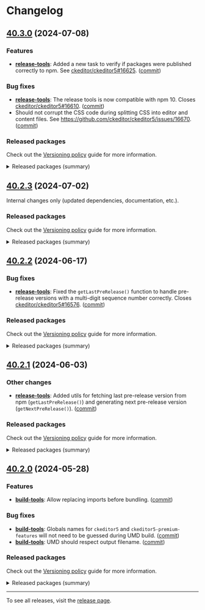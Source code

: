 Changelog
=========

## [40.3.0](https://github.com/ckeditor/ckeditor5-dev/compare/v40.2.3...v40.3.0) (2024-07-08)

### Features

* **[release-tools](https://www.npmjs.com/package/@ckeditor/ckeditor5-dev-release-tools)**: Added a new task to verify if packages were published correctly to npm. See [ckeditor/ckeditor5#16625](https://github.com/ckeditor/ckeditor5/issues/16625). ([commit](https://github.com/ckeditor/ckeditor5-dev/commit/73016ca82e98826fb5ed2e9ea17a3eccb08051be))

### Bug fixes

* **[release-tools](https://www.npmjs.com/package/@ckeditor/ckeditor5-dev-release-tools)**: The release tools is now compatible with npm 10. Closes [ckeditor/ckeditor5#16610](https://github.com/ckeditor/ckeditor5/issues/16610). ([commit](https://github.com/ckeditor/ckeditor5-dev/commit/a83a2814a4f0e0c0274ca6a7e2f7881d3d850085))
* Should not corrupt the CSS code during splitting CSS into editor and content files. See https://github.com/ckeditor/ckeditor5/issues/16670. ([commit](https://github.com/ckeditor/ckeditor5-dev/commit/e196d783a3bbc363cceb50141970d289319c36cd))

### Released packages

Check out the [Versioning policy](https://ckeditor.com/docs/ckeditor5/latest/framework/guides/support/versioning-policy.html) guide for more information.

<details>
<summary>Released packages (summary)</summary>

Releases containing new features:

* [@ckeditor/ckeditor5-dev-release-tools](https://www.npmjs.com/package/@ckeditor/ckeditor5-dev-release-tools/v/40.3.0): v40.2.3 => v40.3.0

Other releases:

* [@ckeditor/ckeditor5-dev-build-tools](https://www.npmjs.com/package/@ckeditor/ckeditor5-dev-build-tools/v/40.3.0): v40.2.3 => v40.3.0
* [@ckeditor/ckeditor5-dev-bump-year](https://www.npmjs.com/package/@ckeditor/ckeditor5-dev-bump-year/v/40.3.0): v40.2.3 => v40.3.0
* [@ckeditor/ckeditor5-dev-ci](https://www.npmjs.com/package/@ckeditor/ckeditor5-dev-ci/v/40.3.0): v40.2.3 => v40.3.0
* [@ckeditor/ckeditor5-dev-dependency-checker](https://www.npmjs.com/package/@ckeditor/ckeditor5-dev-dependency-checker/v/40.3.0): v40.2.3 => v40.3.0
* [@ckeditor/ckeditor5-dev-docs](https://www.npmjs.com/package/@ckeditor/ckeditor5-dev-docs/v/40.3.0): v40.2.3 => v40.3.0
* [@ckeditor/ckeditor5-dev-stale-bot](https://www.npmjs.com/package/@ckeditor/ckeditor5-dev-stale-bot/v/40.3.0): v40.2.3 => v40.3.0
* [@ckeditor/ckeditor5-dev-tests](https://www.npmjs.com/package/@ckeditor/ckeditor5-dev-tests/v/40.3.0): v40.2.3 => v40.3.0
* [@ckeditor/ckeditor5-dev-transifex](https://www.npmjs.com/package/@ckeditor/ckeditor5-dev-transifex/v/40.3.0): v40.2.3 => v40.3.0
* [@ckeditor/ckeditor5-dev-translations](https://www.npmjs.com/package/@ckeditor/ckeditor5-dev-translations/v/40.3.0): v40.2.3 => v40.3.0
* [@ckeditor/ckeditor5-dev-utils](https://www.npmjs.com/package/@ckeditor/ckeditor5-dev-utils/v/40.3.0): v40.2.3 => v40.3.0
* [@ckeditor/ckeditor5-dev-web-crawler](https://www.npmjs.com/package/@ckeditor/ckeditor5-dev-web-crawler/v/40.3.0): v40.2.3 => v40.3.0
* [@ckeditor/jsdoc-plugins](https://www.npmjs.com/package/@ckeditor/jsdoc-plugins/v/40.3.0): v40.2.3 => v40.3.0
* [@ckeditor/typedoc-plugins](https://www.npmjs.com/package/@ckeditor/typedoc-plugins/v/40.3.0): v40.2.3 => v40.3.0
</details>


## [40.2.3](https://github.com/ckeditor/ckeditor5-dev/compare/v40.2.2...v40.2.3) (2024-07-02)

Internal changes only (updated dependencies, documentation, etc.).

### Released packages

Check out the [Versioning policy](https://ckeditor.com/docs/ckeditor5/latest/framework/guides/support/versioning-policy.html) guide for more information.

<details>
<summary>Released packages (summary)</summary>

Other releases:

* [@ckeditor/ckeditor5-dev-build-tools](https://www.npmjs.com/package/@ckeditor/ckeditor5-dev-build-tools/v/40.2.3): v40.2.2 => v40.2.3
* [@ckeditor/ckeditor5-dev-bump-year](https://www.npmjs.com/package/@ckeditor/ckeditor5-dev-bump-year/v/40.2.3): v40.2.2 => v40.2.3
* [@ckeditor/ckeditor5-dev-ci](https://www.npmjs.com/package/@ckeditor/ckeditor5-dev-ci/v/40.2.3): v40.2.2 => v40.2.3
* [@ckeditor/ckeditor5-dev-dependency-checker](https://www.npmjs.com/package/@ckeditor/ckeditor5-dev-dependency-checker/v/40.2.3): v40.2.2 => v40.2.3
* [@ckeditor/ckeditor5-dev-docs](https://www.npmjs.com/package/@ckeditor/ckeditor5-dev-docs/v/40.2.3): v40.2.2 => v40.2.3
* [@ckeditor/ckeditor5-dev-release-tools](https://www.npmjs.com/package/@ckeditor/ckeditor5-dev-release-tools/v/40.2.3): v40.2.2 => v40.2.3
* [@ckeditor/ckeditor5-dev-stale-bot](https://www.npmjs.com/package/@ckeditor/ckeditor5-dev-stale-bot/v/40.2.3): v40.2.2 => v40.2.3
* [@ckeditor/ckeditor5-dev-tests](https://www.npmjs.com/package/@ckeditor/ckeditor5-dev-tests/v/40.2.3): v40.2.2 => v40.2.3
* [@ckeditor/ckeditor5-dev-transifex](https://www.npmjs.com/package/@ckeditor/ckeditor5-dev-transifex/v/40.2.3): v40.2.2 => v40.2.3
* [@ckeditor/ckeditor5-dev-translations](https://www.npmjs.com/package/@ckeditor/ckeditor5-dev-translations/v/40.2.3): v40.2.2 => v40.2.3
* [@ckeditor/ckeditor5-dev-utils](https://www.npmjs.com/package/@ckeditor/ckeditor5-dev-utils/v/40.2.3): v40.2.2 => v40.2.3
* [@ckeditor/ckeditor5-dev-web-crawler](https://www.npmjs.com/package/@ckeditor/ckeditor5-dev-web-crawler/v/40.2.3): v40.2.2 => v40.2.3
* [@ckeditor/jsdoc-plugins](https://www.npmjs.com/package/@ckeditor/jsdoc-plugins/v/40.2.3): v40.2.2 => v40.2.3
* [@ckeditor/typedoc-plugins](https://www.npmjs.com/package/@ckeditor/typedoc-plugins/v/40.2.3): v40.2.2 => v40.2.3
</details>


## [40.2.2](https://github.com/ckeditor/ckeditor5-dev/compare/v40.2.1...v40.2.2) (2024-06-17)

### Bug fixes

* **[release-tools](https://www.npmjs.com/package/@ckeditor/ckeditor5-dev-release-tools)**: Fixed the `getLastPreRelease()` function to handle pre-release versions with a multi-digit sequence number correctly. Closes [ckeditor/ckeditor5#16576](https://github.com/ckeditor/ckeditor5/issues/16576). ([commit](https://github.com/ckeditor/ckeditor5-dev/commit/a4be357b0ba4479fd27b5e356fd0d649cc3e7cca))

### Released packages

Check out the [Versioning policy](https://ckeditor.com/docs/ckeditor5/latest/framework/guides/support/versioning-policy.html) guide for more information.

<details>
<summary>Released packages (summary)</summary>

Other releases:

* [@ckeditor/ckeditor5-dev-build-tools](https://www.npmjs.com/package/@ckeditor/ckeditor5-dev-build-tools/v/40.2.2): v40.2.1 => v40.2.2
* [@ckeditor/ckeditor5-dev-bump-year](https://www.npmjs.com/package/@ckeditor/ckeditor5-dev-bump-year/v/40.2.2): v40.2.1 => v40.2.2
* [@ckeditor/ckeditor5-dev-ci](https://www.npmjs.com/package/@ckeditor/ckeditor5-dev-ci/v/40.2.2): v40.2.1 => v40.2.2
* [@ckeditor/ckeditor5-dev-dependency-checker](https://www.npmjs.com/package/@ckeditor/ckeditor5-dev-dependency-checker/v/40.2.2): v40.2.1 => v40.2.2
* [@ckeditor/ckeditor5-dev-docs](https://www.npmjs.com/package/@ckeditor/ckeditor5-dev-docs/v/40.2.2): v40.2.1 => v40.2.2
* [@ckeditor/ckeditor5-dev-release-tools](https://www.npmjs.com/package/@ckeditor/ckeditor5-dev-release-tools/v/40.2.2): v40.2.1 => v40.2.2
* [@ckeditor/ckeditor5-dev-stale-bot](https://www.npmjs.com/package/@ckeditor/ckeditor5-dev-stale-bot/v/40.2.2): v40.2.1 => v40.2.2
* [@ckeditor/ckeditor5-dev-tests](https://www.npmjs.com/package/@ckeditor/ckeditor5-dev-tests/v/40.2.2): v40.2.1 => v40.2.2
* [@ckeditor/ckeditor5-dev-transifex](https://www.npmjs.com/package/@ckeditor/ckeditor5-dev-transifex/v/40.2.2): v40.2.1 => v40.2.2
* [@ckeditor/ckeditor5-dev-translations](https://www.npmjs.com/package/@ckeditor/ckeditor5-dev-translations/v/40.2.2): v40.2.1 => v40.2.2
* [@ckeditor/ckeditor5-dev-utils](https://www.npmjs.com/package/@ckeditor/ckeditor5-dev-utils/v/40.2.2): v40.2.1 => v40.2.2
* [@ckeditor/ckeditor5-dev-web-crawler](https://www.npmjs.com/package/@ckeditor/ckeditor5-dev-web-crawler/v/40.2.2): v40.2.1 => v40.2.2
* [@ckeditor/jsdoc-plugins](https://www.npmjs.com/package/@ckeditor/jsdoc-plugins/v/40.2.2): v40.2.1 => v40.2.2
* [@ckeditor/typedoc-plugins](https://www.npmjs.com/package/@ckeditor/typedoc-plugins/v/40.2.2): v40.2.1 => v40.2.2
</details>


## [40.2.1](https://github.com/ckeditor/ckeditor5-dev/compare/v40.2.0...v40.2.1) (2024-06-03)

### Other changes

* **[release-tools](https://www.npmjs.com/package/@ckeditor/ckeditor5-dev-release-tools)**: Added utils for fetching last pre-release version from npm (`getLastPreRelease()`) and generating next pre-release version (`getNextPreRelease()`). ([commit](https://github.com/ckeditor/ckeditor5-dev/commit/2f5bbecde1239b4a495789310634c03b7591803c))

### Released packages

Check out the [Versioning policy](https://ckeditor.com/docs/ckeditor5/latest/framework/guides/support/versioning-policy.html) guide for more information.

<details>
<summary>Released packages (summary)</summary>

Other releases:

* [@ckeditor/ckeditor5-dev-build-tools](https://www.npmjs.com/package/@ckeditor/ckeditor5-dev-build-tools/v/40.2.1): v40.2.0 => v40.2.1
* [@ckeditor/ckeditor5-dev-bump-year](https://www.npmjs.com/package/@ckeditor/ckeditor5-dev-bump-year/v/40.2.1): v40.2.0 => v40.2.1
* [@ckeditor/ckeditor5-dev-ci](https://www.npmjs.com/package/@ckeditor/ckeditor5-dev-ci/v/40.2.1): v40.2.0 => v40.2.1
* [@ckeditor/ckeditor5-dev-dependency-checker](https://www.npmjs.com/package/@ckeditor/ckeditor5-dev-dependency-checker/v/40.2.1): v40.2.0 => v40.2.1
* [@ckeditor/ckeditor5-dev-docs](https://www.npmjs.com/package/@ckeditor/ckeditor5-dev-docs/v/40.2.1): v40.2.0 => v40.2.1
* [@ckeditor/ckeditor5-dev-release-tools](https://www.npmjs.com/package/@ckeditor/ckeditor5-dev-release-tools/v/40.2.1): v40.2.0 => v40.2.1
* [@ckeditor/ckeditor5-dev-stale-bot](https://www.npmjs.com/package/@ckeditor/ckeditor5-dev-stale-bot/v/40.2.1): v40.2.0 => v40.2.1
* [@ckeditor/ckeditor5-dev-tests](https://www.npmjs.com/package/@ckeditor/ckeditor5-dev-tests/v/40.2.1): v40.2.0 => v40.2.1
* [@ckeditor/ckeditor5-dev-transifex](https://www.npmjs.com/package/@ckeditor/ckeditor5-dev-transifex/v/40.2.1): v40.2.0 => v40.2.1
* [@ckeditor/ckeditor5-dev-translations](https://www.npmjs.com/package/@ckeditor/ckeditor5-dev-translations/v/40.2.1): v40.2.0 => v40.2.1
* [@ckeditor/ckeditor5-dev-utils](https://www.npmjs.com/package/@ckeditor/ckeditor5-dev-utils/v/40.2.1): v40.2.0 => v40.2.1
* [@ckeditor/ckeditor5-dev-web-crawler](https://www.npmjs.com/package/@ckeditor/ckeditor5-dev-web-crawler/v/40.2.1): v40.2.0 => v40.2.1
* [@ckeditor/jsdoc-plugins](https://www.npmjs.com/package/@ckeditor/jsdoc-plugins/v/40.2.1): v40.2.0 => v40.2.1
* [@ckeditor/typedoc-plugins](https://www.npmjs.com/package/@ckeditor/typedoc-plugins/v/40.2.1): v40.2.0 => v40.2.1
</details>


## [40.2.0](https://github.com/ckeditor/ckeditor5-dev/compare/v40.1.0...v40.2.0) (2024-05-28)

### Features

* **[build-tools](https://www.npmjs.com/package/@ckeditor/ckeditor5-dev-build-tools)**: Allow replacing imports before bundling. ([commit](https://github.com/ckeditor/ckeditor5-dev/commit/4feeeb8c55ebf625efab68f1741be96a73e58502))

### Bug fixes

* **[build-tools](https://www.npmjs.com/package/@ckeditor/ckeditor5-dev-build-tools)**: Globals names for `ckeditor5` and `ckeditor5-premium-features` will not need to be guessed during UMD build. ([commit](https://github.com/ckeditor/ckeditor5-dev/commit/baf7bf011fb6ae37566e77335cd17878506a486a))
* **[build-tools](https://www.npmjs.com/package/@ckeditor/ckeditor5-dev-build-tools)**: UMD should respect output filename. ([commit](https://github.com/ckeditor/ckeditor5-dev/commit/6d6c8ed7e96519f0f8b188f765098d68fcd41686))

### Released packages

Check out the [Versioning policy](https://ckeditor.com/docs/ckeditor5/latest/framework/guides/support/versioning-policy.html) guide for more information.

<details>
<summary>Released packages (summary)</summary>

Releases containing new features:

* [@ckeditor/ckeditor5-dev-build-tools](https://www.npmjs.com/package/@ckeditor/ckeditor5-dev-build-tools/v/40.2.0): v40.1.0 => v40.2.0

Other releases:

* [@ckeditor/ckeditor5-dev-bump-year](https://www.npmjs.com/package/@ckeditor/ckeditor5-dev-bump-year/v/40.2.0): v40.1.0 => v40.2.0
* [@ckeditor/ckeditor5-dev-ci](https://www.npmjs.com/package/@ckeditor/ckeditor5-dev-ci/v/40.2.0): v40.1.0 => v40.2.0
* [@ckeditor/ckeditor5-dev-dependency-checker](https://www.npmjs.com/package/@ckeditor/ckeditor5-dev-dependency-checker/v/40.2.0): v40.1.0 => v40.2.0
* [@ckeditor/ckeditor5-dev-docs](https://www.npmjs.com/package/@ckeditor/ckeditor5-dev-docs/v/40.2.0): v40.1.0 => v40.2.0
* [@ckeditor/ckeditor5-dev-release-tools](https://www.npmjs.com/package/@ckeditor/ckeditor5-dev-release-tools/v/40.2.0): v40.1.0 => v40.2.0
* [@ckeditor/ckeditor5-dev-stale-bot](https://www.npmjs.com/package/@ckeditor/ckeditor5-dev-stale-bot/v/40.2.0): v40.1.0 => v40.2.0
* [@ckeditor/ckeditor5-dev-tests](https://www.npmjs.com/package/@ckeditor/ckeditor5-dev-tests/v/40.2.0): v40.1.0 => v40.2.0
* [@ckeditor/ckeditor5-dev-transifex](https://www.npmjs.com/package/@ckeditor/ckeditor5-dev-transifex/v/40.2.0): v40.1.0 => v40.2.0
* [@ckeditor/ckeditor5-dev-translations](https://www.npmjs.com/package/@ckeditor/ckeditor5-dev-translations/v/40.2.0): v40.1.0 => v40.2.0
* [@ckeditor/ckeditor5-dev-utils](https://www.npmjs.com/package/@ckeditor/ckeditor5-dev-utils/v/40.2.0): v40.1.0 => v40.2.0
* [@ckeditor/ckeditor5-dev-web-crawler](https://www.npmjs.com/package/@ckeditor/ckeditor5-dev-web-crawler/v/40.2.0): v40.1.0 => v40.2.0
* [@ckeditor/jsdoc-plugins](https://www.npmjs.com/package/@ckeditor/jsdoc-plugins/v/40.2.0): v40.1.0 => v40.2.0
* [@ckeditor/typedoc-plugins](https://www.npmjs.com/package/@ckeditor/typedoc-plugins/v/40.2.0): v40.1.0 => v40.2.0
</details>

---

To see all releases, visit the [release page](https://github.com/ckeditor/ckeditor5-dev/releases).

